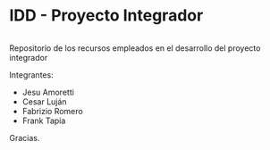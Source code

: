 # IDD - Proyecto Integrador
<p align="center">
  <img src=""/>
</p>
Repositorio de los recursos empleados en el desarrollo del proyecto integrador <br>

Integrantes:
- Jesu Amoretti
- Cesar Luján
- Fabrizio Romero
- Frank Tapia

Gracias.